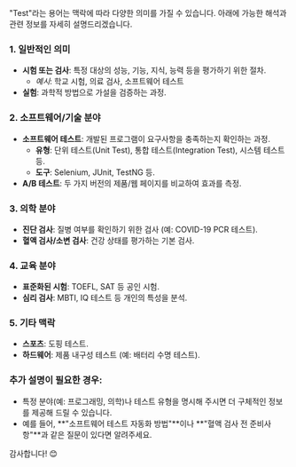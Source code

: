 "Test"라는 용어는 맥락에 따라 다양한 의미를 가질 수 있습니다. 아래에 가능한 해석과 관련 정보를 자세히 설명드리겠습니다.

### 1. **일반적인 의미**
   - **시험 또는 검사**: 특정 대상의 성능, 기능, 지식, 능력 등을 평가하기 위한 절차.
     - *예시*: 학교 시험, 의료 검사, 소프트웨어 테스트
   - **실험**: 과학적 방법으로 가설을 검증하는 과정.

### 2. **소프트웨어/기술 분야**
   - **소프트웨어 테스트**: 개발된 프로그램이 요구사항을 충족하는지 확인하는 과정.
     - **유형**: 단위 테스트(Unit Test), 통합 테스트(Integration Test), 시스템 테스트 등.
     - **도구**: Selenium, JUnit, TestNG 등.
   - **A/B 테스트**: 두 가지 버전의 제품/웹 페이지를 비교하여 효과를 측정.

### 3. **의학 분야**
   - **진단 검사**: 질병 여부를 확인하기 위한 검사 (예: COVID-19 PCR 테스트).
   - **혈액 검사/소변 검사**: 건강 상태를 평가하는 기본 검사.

### 4. **교육 분야**
   - **표준화된 시험**: TOEFL, SAT 등 공인 시험.
   - **심리 검사**: MBTI, IQ 테스트 등 개인의 특성을 분석.

### 5. **기타 맥락**
   - **스포츠**: 도핑 테스트.
   - **하드웨어**: 제품 내구성 테스트 (예: 배터리 수명 테스트).

### 추가 설명이 필요한 경우:
- 특정 분야(예: 프로그래밍, 의학)나 테스트 유형을 명시해 주시면 더 구체적인 정보를 제공해 드릴 수 있습니다.  
- 예를 들어, **"소프트웨어 테스트 자동화 방법"**이나 **"혈액 검사 전 준비사항"**과 같은 질문이 있다면 알려주세요.

감사합니다! 😊
